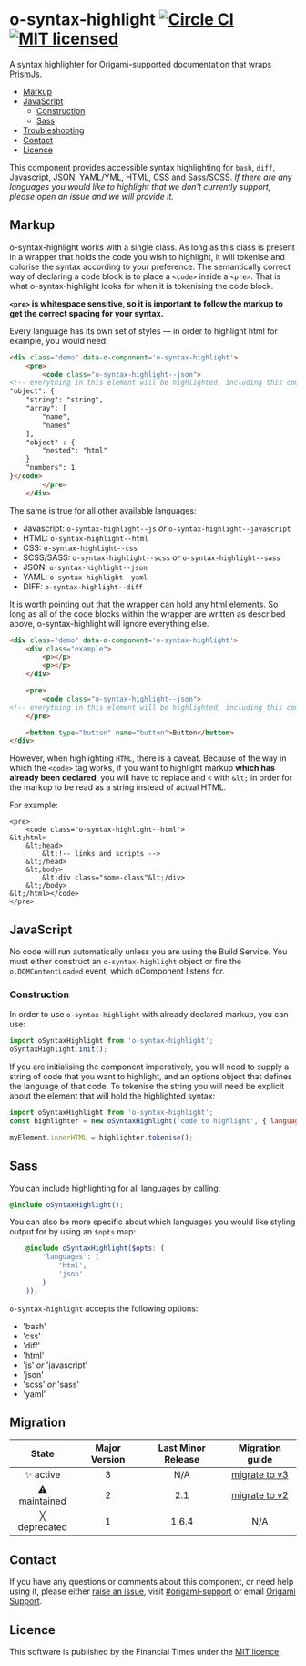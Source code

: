 
# o-syntax-highlight [![Circle CI](https://circleci.com/gh/Financial-Times/o-syntax-highlight/tree/master.svg?style=svg)](https://circleci.com/gh/Financial-Times/o-syntax-highlight/tree/master) [![MIT licensed](https://img.shields.io/badge/license-MIT-blue.svg)](#licence)

A syntax highlighter for Origami-supported documentation that wraps [PrismJs](https://github.com/PrismJS/prism).

- [Markup](#markup)
- [JavaScript](#javascript)
	- [Construction](#construction)
	- [Sass](#sass)
- [Troubleshooting](#troubleshooting)
- [Contact](#contact)
- [Licence](#licence)

This component provides accessible syntax highlighting for `bash`, `diff`, Javascript, JSON, YAML/YML, HTML, CSS and Sass/SCSS.
_If there are any languages you would like to highlight that we don't currently support, please open an issue and we will provide it._

## Markup

o-syntax-highlight works with a single class. As long as this class is present in a wrapper that holds the code you wish to highlight, it will tokenise and colorise the syntax according to your preference. The semantically correct way of declaring a code block is to place a `<code>` inside a `<pre>`. That is what o-syntax-highlight looks for when it is tokenising the code block.

**`<pre>` is whitespace sensitive, so it is important to follow the markup to get the correct spacing for your syntax.**

Every language has its own set of styles — in order to highlight html for example, you would need:
```html
<div class="demo" data-o-component='o-syntax-highlight'>
	<pre>
		<code class="o-syntax-highlight--json">
<!-- everything in this element will be highlighted, including this comment! -->
"object": {
	"string": "string",
	"array": [
		"name",
		"names"
	],
	"object" : {
		"nested": "html"
	}
	"numbers": 1
}</code>
		</pre>
	</div>
```

The same is true for all other available languages:
- Javascript: `o-syntax-highlight--js` _or_ `o-syntax-highlight--javascript`
- HTML: `o-syntax-highlight--html`
- CSS: `o-syntax-highlight--css`
- SCSS/SASS: `o-syntax-highlight--scss` _or_ `o-syntax-highlight--sass`
- JSON: `o-syntax-highlight--json`
- YAML: `o-syntax-highlight--yaml`
- DIFF: `o-syntax-highlight--diff`

It is worth pointing out that the wrapper can hold any html elements. So long as all of the code blocks within the wrapper are written as described above, o-syntax-highlight will ignore everything else.
```html
<div class="demo" data-o-component='o-syntax-highlight'>
	<div class="example">
		<p></p>
		<p></p>
	</div>

	<pre>
		<code class="o-syntax-highlight--json">
<!-- everything in this element will be highlighted, including this comment! --></code>
	</pre>

	<button type="button" name="button">Button</button>
</div>
```

However, when highlighting `HTML`, there is a caveat.
Because of the way in which the `<code>` tag works, if you want to highlight markup **which has already been declared**, you will have to replace and `<` with `&lt;` in order for the markup to be read as a string instead of actual HTML.

For example:
```
<pre>
	<code class="o-syntax-highlight--html">
&lt;html>
	&lt;head>
		&lt;!-- links and scripts -->
	&lt;/head>
	&lt;body>
		&lt;div class="some-class"&lt;/div>
	&lt;/body>
&lt;/html></code>
</pre>
```

## JavaScript

No code will run automatically unless you are using the Build Service.
You must either construct an `o-syntax-highlight` object or fire the `o.DOMContentLoaded` event, which oComponent listens for.

### Construction

In order to use `o-syntax-highlight` with already declared markup, you can use:
```js
import oSyntaxHighlight from 'o-syntax-highlight';
oSyntaxHighlight.init();
```

If you are initialising the component imperatively, you will need to supply a string of code that you want to highlight, and an options object that defines the language of that code. To tokenise the string you will need be explicit about the element that will hold the highlighted syntax:

```js
import oSyntaxHighlight from 'o-syntax-highlight';
const highlighter = new oSyntaxHighlight('code to highlight', { language: 'html'});

myElement.innerHTML = highlighter.tokenise();
```

## Sass

You can include highlighting for all languages by calling:

```scss
@include oSyntaxHighlight();
```

You can also be more specific about which languages you would like styling output for by using an `$opts` map:
```scss
	@include oSyntaxHighlight($opts: (
		'languages': (
			'html',
			'json'
		)
	));
```
`o-syntax-highlight` accepts the following options:
- 'bash'
- 'css'
- 'diff'
- 'html'
- 'js' _or_ 'javascript'
- 'json'
- 'scss' _or_ 'sass'
- 'yaml'


## Migration

State | Major Version | Last Minor Release | Migration guide |
:---: | :---: | :---: | :---:
✨ active | 3 | N/A | [migrate to v3](MIGRATION.md#migrating-from-v2-to-v3) |
⚠ maintained | 2 | 2.1 | [migrate to v2](MIGRATION.md#migrating-from-v1-to-v2) |
╳ deprecated | 1 | 1.6.4 | N/A |

## Contact

If you have any questions or comments about this component, or need help using it, please either [raise an issue](https://github.com/Financial-Times/o-syntax-highlight/issues), visit [#origami-support](https://financialtimes.slack.com/messages/origami-support/) or email [Origami Support](mailto:origami-support@ft.com).


## Licence

This software is published by the Financial Times under the [MIT licence](http://opensource.org/licenses/MIT).
